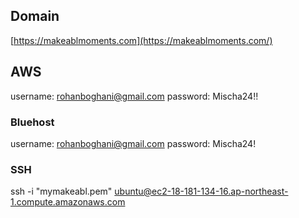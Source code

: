 ## Domain

[https://makeablmoments.com](https://makeablmoments.com/)

## AWS

username: [rohanboghani@gmail.com](mailto:rohanboghani@gmail.com)
password: Mischa24!!

### Bluehost

username: [rohanboghani@gmail.com](mailto:rohanboghani@gmail.com)
password: Mischa24!

### SSH

ssh -i "mymakeabl.pem" [ubuntu@ec2-18-181-134-16.ap-northeast-1.compute.amazonaws.com](mailto:ubuntu@ec2-18-181-134-16.ap-northeast-1.compute.amazonaws.com)
